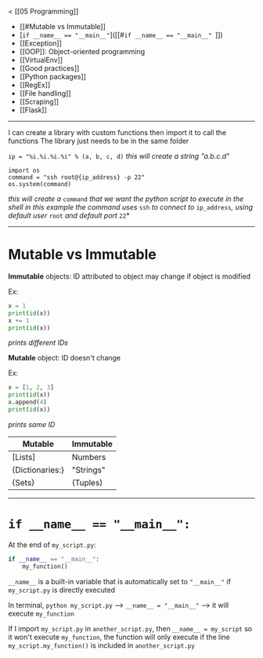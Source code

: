 < [[05 Programming]]

- [[#Mutable vs Immutable]]
- [`if __name__ == "__main__"`]([[#`if __name__ == "__main__" `]])
- [[Exception]]
- [[OOP]]: Object-oriented programming
- [[VirtualEnv]]
- [[Good practices]]
- [[Python packages]]
- [[RegEx]]
- [[File handling]]
- [[Scraping]]
- [[Flask]]
___

I can create a library with custom functions then import it to call the functions
The library just needs to be in the same folder

`ip = "%i.%i.%i.%i" % (a, b, c, d)`
*this will create a string "a.b.c.d"*

```
import os
command = "ssh root@{ip_address} -p 22"
os.system(command)
```
*this will create a* `command` *that we want the python script to execute in the shell*
*in this example the command uses* `ssh` *to connect to* `ip_address`*, using default user* `root` *and default port* `22`*
___
# Mutable vs Immutable

**Immutable** objects: ID attributed to object may change if object is modified

Ex:
```python
x = 1
print(id(x))
x += 1
print(id(x))
```
*prints different IDs*

**Mutable** object: ID doesn't change

Ex:
```python
x = [1, 2, 3]
print(id(x))
x.append(4)
print(id(x))
```
*prints same ID*

| Mutable         | Immutable |
| --------------- | --------- |
| \[Lists]        | Numbers   |
| {Dictionaries:} | "Strings" |
| {Sets}          | (Tuples)  |
___
# `if __name__ == "__main__":`

At the end of `my_script.py`:
```python
if __name__ == "__main__":
    my_function()
```

`__name__` is a built-in variable that is automatically set to `"__main__"` if `my_script.py` is directly executed

In terminal, `python my_script.py` --> `__name__ = "__main__"` --> it will execute `my_function`

If I import `my_script.py` in `another_script.py`, then `__name__ = my_script` so it won't execute `my_function`, the function will only execute if the line `my_script.my_function()` is included in `another_script.py`

